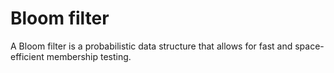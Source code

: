 # Bloom filter

A Bloom filter is a probabilistic data structure that allows for fast and space-efficient membership testing.
